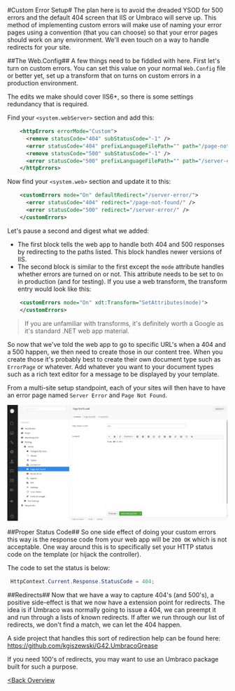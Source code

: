 #Custom Error Setup#
The plan here is to avoid the dreaded YSOD for 500 errors and the default 404 screen that IIS or Umbraco will serve up.  This method of implementing custom errors will make use of naming your error pages using a convention (that you can choose) so that your error pages should work on any environment.  We'll even touch on a way to handle redirects for your site.

##The Web.Config##
A few things need to be fiddled with here.  First let's turn on custom errors.  You can set this value on your normal `Web.Config` file or better yet, set up a transform that on turns on custom errors in a production environment.

The edits we make should cover IIS6+, so there is some settings redundancy that is required.

Find your `<system.webServer>` section and add this:

```xml
    <httpErrors errorMode="Custom">
      <remove statusCode="404" subStatusCode="-1" />
      <error statusCode="404" prefixLanguageFilePath="" path="/page-not-found/" responseMode="ExecuteURL" />
      <remove statusCode="500" subStatusCode="-1" />
      <error statusCode="500" prefixLanguageFilePath="" path="/server-error/" responseMode="ExecuteURL" />
    </httpErrors>
```

Now find your `<system.web>` section and update it to this:
```xml
    <customErrors mode="On" defaultRedirect="/server-error/">
      <error statusCode="404" redirect="/page-not-found/" />
      <error statusCode="500" redirect="/server-error/" />
    </customErrors>
```

Let's pause a second and digest what we added:

* The first block tells the web app to handle both 404 and 500 responses by redirecting to the paths listed.  This block handles newer versions of IIS.
* The second block is similar to the first except the `mode` attribute handles whether errors are turned on or not.  This attribute needs to be set to `On` in production (and for testing).  If you use a web transform, the transform entry would look like this:

```xml
    <customErrors mode="On" xdt:Transform="SetAttributes(mode)">
    </customErrors>
```
>If you are unfamiliar with transforms, it's definitely worth a Google as it's standard .NET web app material.

So now that we've told the web app to go to specific URL's when a 404 and a 500 happen, we then need to create those in our content tree.  When you create those it's probably best to create their own document type such as `ErrorPage` or whatever.  Add whatever you want to your document types such as a rich text editor for a message to be displayed by your template.

From a multi-site setup standpoint, each of your sites will then have to have an error page named `Server Error` and `Page Not Found`.

![custom-errors.png](assets/custom-errors.png)

##Proper Status Code##
So one side effect of doing your custom errors this way is the response code from your web app will be `200 OK` which is not acceptable.  One way around this is to specifically set your HTTP status code on the template (or hijack the controller).

The code to set the status is below:
```c#
 HttpContext.Current.Response.StatusCode = 404;
```

##Redirects##
Now that we have a way to capture 404's (and 500's), a positive side-effect is that we now have a extension point for redirects.  The idea is if Umbraco was normally going to issue a 404, we can preempt it and run through a lists of known redirects.  If after we run through our list of redirects, we don't find a match, we can let the 404 happen.

A side project that handles this sort of redirection help can be found here: https://github.com/kgiszewski/G42.UmbracoGrease

If you need 100's of redirects, you may want to use an Umbraco package built for such a purpose.

[<Back Overview](README.md)
